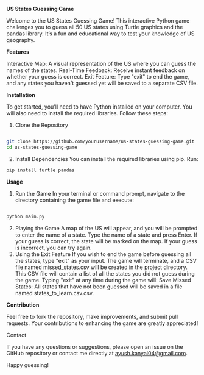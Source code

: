**US States Guessing Game**

Welcome to the US States Guessing Game! This interactive Python game challenges you to guess all 50 US states using Turtle graphics and the pandas library. It’s a fun and educational way to test your knowledge of US geography.

**Features**

Interactive Map: A visual representation of the US where you can guess the names of the states.
Real-Time Feedback: Receive instant feedback on whether your guess is correct.
Exit Feature: Type "exit" to end the game, and any states you haven't guessed yet will be saved to a separate CSV file.

**Installation**

To get started, you'll need to have Python installed on your computer. You will also need to install the required libraries. Follow these steps:

1. Clone the Repository
```bash

git clone https://github.com/yourusername/us-states-guessing-game.git
cd us-states-guessing-game
```
2. Install Dependencies
You can install the required libraries using pip. Run:

```bash
pip install turtle pandas
```

**Usage**

1. Run the Game
In your terminal or command prompt, navigate to the directory containing the game file and execute:

```bash

python main.py
```
2. Playing the Game
A map of the US will appear, and you will be prompted to enter the name of a state.
Type the name of a state and press Enter.
If your guess is correct, the state will be marked on the map.
If your guess is incorrect, you can try again.
3. Using the Exit Feature
If you wish to end the game before guessing all the states, type "exit" as your input.
The game will terminate, and a CSV file named missed_states.csv will be created in the project directory.
This CSV file will contain a list of all the states you did not guess during the game.
Typing "exit" at any time during the game will:
Save Missed States: All states that have not been guessed will be saved in a file named states_to_learn.csv.csv.

**Contribution**

Feel free to fork the repository, make improvements, and submit pull requests. Your contributions to enhancing the game are greatly appreciated!

Contact

If you have any questions or suggestions, please open an issue on the GitHub repository or contact me directly at ayush.kanyal04@gmail.com.

Happy guessing!

